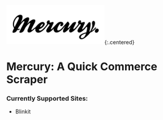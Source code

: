 ![Logo](/assets/MercuryLogo.png){:.centered}

# Mercury: A Quick Commerce Scraper
### Currently Supported Sites: 
* Blinkit

